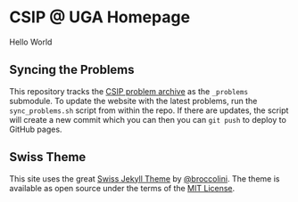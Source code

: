# CSIP @ UGA Homepage

Hello World


## Syncing the Problems

This repository tracks the [CSIP problem archive][csip-uga/archive] as the `_problems` submodule. To update the website with the latest problems, run the `sync_problems.sh` script from within the repo. If there are updates, the script will create a new commit which you can then you can `git push` to deploy to GitHub pages.

[csip-uga/archive]: https://github.com/csip-uga/archive


## Swiss Theme

This site uses the great [Swiss Jekyll Theme][broccolini/swiss] by [@broccolini][broccolini]. The theme is available as open source under the terms of the [MIT License](http://opensource.org/licenses/MIT).

[broccolini]: https://github.com/broccolini
[broccolini/swiss]: https://github.com/broccolini/swiss
